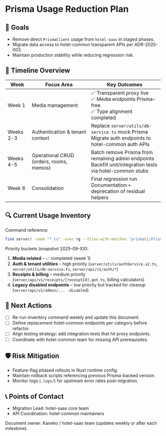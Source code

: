 # Prisma Usage Reduction Plan

## 🎯 Goals
- Remove direct `PrismaClient` usage from `hotel-saas` in staged phases.
- Migrate data access to hotel-common transparent APIs per ADR-2025-003.
- Maintain production stability while reducing regression risk.

## 📅 Timeline Overview
| Week | Focus Area | Key Outcomes |
| ---- | ---------- | ------------ |
| Week 1 | Media management | ✅ Transparent proxy live<br>✅ Media endpoints Prisma-free<br>✅ Type alignment completed |
| Weeks 2-3 | Authentication & tenant context | Replace `server/utils/db-service.ts` mock Prisma<br>Migrate auth endpoints to hotel-common auth APIs |
| Weeks 4-5 | Operational CRUD (orders, rooms, memos) | Batch remove Prisma from remaining admin endpoints<br>Backfill unit/integration tests via hotel-common stubs |
| Week 6 | Consolidation | Final regression run<br>Documentation + deprecation of residual helpers |

## 🔍 Current Usage Inventory
Command reference:
```bash
find server/ -name "*.ts" -exec rg --files-with-matches "prisma\\|PrismaClient" {} +
```

Priority buckets (snapshot 2025-09-XX):
1. **Media related** – ✅ completed (week 1)
2. **Auth & tenant utilities** – high priority (`server/utils/authService.v2.ts`, `server/utils/db-service.ts`, `server/api/v1/auth/*`)
3. **Receipts & billing** – medium priority (`server/api/v1/receipts/[receiptId].get.ts`, billing calculators)
4. **Legacy disabled endpoints** – low priority but tracked for cleanup (`server/api/v1/admin/... .disabled`)

## 🚀 Next Actions
- [ ] Re-run inventory command weekly and update this document.
- [ ] Define replacement hotel-common endpoints per category before refactor.
- [ ] Align testing strategy: add integration tests that hit proxy endpoints.
- [ ] Coordinate with hotel-common team for missing API prerequisites.

## 🛡️ Risk Mitigation
- Feature-flag phased rollouts in Nuxt runtime config.
- Maintain rollback scripts referencing previous Prisma-backed version.
- Monitor logs (`.logs/`) for upstream error rates post-migration.

## 📞 Points of Contact
- Migration Lead: hotel-saas core team
- API Coordination: hotel-common maintainers

Document owner: Kaneko / hotel-saas team (updates weekly or after each milestone).
